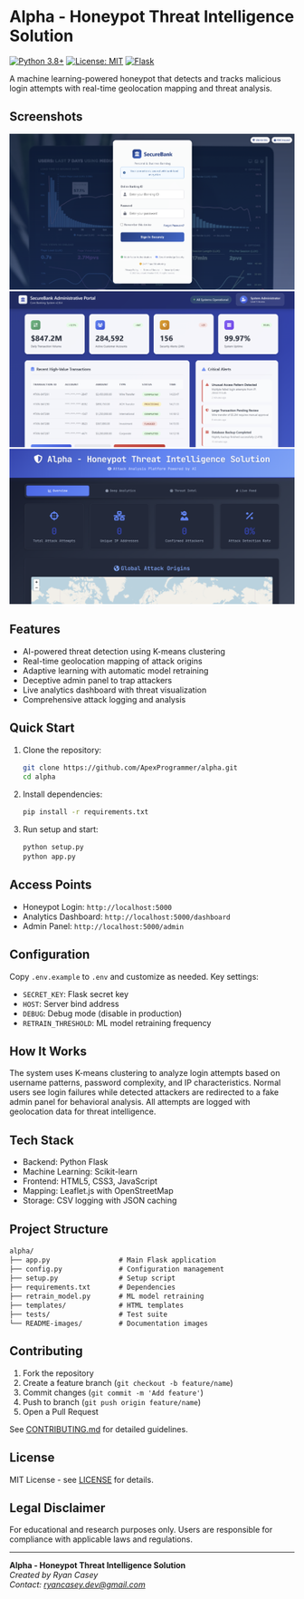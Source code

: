 # Alpha - Honeypot Threat Intelligence Solution

[![Python 3.8+](https://img.shields.io/badge/python-3.8+-blue.svg)](https://www.python.org/downloads/)
[![License: MIT](https://img.shields.io/badge/License-MIT-yellow.svg)](https://opensource.org/licenses/MIT)
[![Flask](https://img.shields.io/badge/Flask-2.3.3-green.svg)](https://flask.palletsprojects.com/)

A machine learning-powered honeypot that detects and tracks malicious login attempts with real-time geolocation mapping and threat analysis.

## Screenshots

![SecureBank Login Page](README-images/fake-login.png)
![SecureBank Admin Panel](README-images/fake-admin-panel.png)
![Analytics Dashboard](README-images/dashboard.png)

## Features

- AI-powered threat detection using K-means clustering
- Real-time geolocation mapping of attack origins
- Adaptive learning with automatic model retraining
- Deceptive admin panel to trap attackers
- Live analytics dashboard with threat visualization
- Comprehensive attack logging and analysis

## Quick Start

1. Clone the repository:
   ```bash
   git clone https://github.com/ApexProgrammer/alpha.git
   cd alpha
   ```

2. Install dependencies:
   ```bash
   pip install -r requirements.txt
   ```

3. Run setup and start:
   ```bash
   python setup.py
   python app.py
   ```

## Access Points

- Honeypot Login: `http://localhost:5000`
- Analytics Dashboard: `http://localhost:5000/dashboard`
- Admin Panel: `http://localhost:5000/admin`

## Configuration

Copy `.env.example` to `.env` and customize as needed. Key settings:

- `SECRET_KEY`: Flask secret key
- `HOST`: Server bind address
- `DEBUG`: Debug mode (disable in production)
- `RETRAIN_THRESHOLD`: ML model retraining frequency

## How It Works

The system uses K-means clustering to analyze login attempts based on username patterns, password complexity, and IP characteristics. Normal users see login failures while detected attackers are redirected to a fake admin panel for behavioral analysis. All attempts are logged with geolocation data for threat intelligence.

## Tech Stack

- Backend: Python Flask
- Machine Learning: Scikit-learn
- Frontend: HTML5, CSS3, JavaScript
- Mapping: Leaflet.js with OpenStreetMap
- Storage: CSV logging with JSON caching
## Project Structure

```
alpha/
├── app.py                 # Main Flask application
├── config.py              # Configuration management
├── setup.py               # Setup script
├── requirements.txt       # Dependencies
├── retrain_model.py       # ML model retraining
├── templates/             # HTML templates
├── tests/                 # Test suite
└── README-images/         # Documentation images
```

## Contributing

1. Fork the repository
2. Create a feature branch (`git checkout -b feature/name`)
3. Commit changes (`git commit -m 'Add feature'`)
4. Push to branch (`git push origin feature/name`)
5. Open a Pull Request

See [CONTRIBUTING.md](CONTRIBUTING.md) for detailed guidelines.

## License

MIT License - see [LICENSE](LICENSE) for details.

## Legal Disclaimer

For educational and research purposes only. Users are responsible for compliance with applicable laws and regulations.

---

**Alpha - Honeypot Threat Intelligence Solution**  
*Created by Ryan Casey*  
*Contact: ryancasey.dev@gmail.com*
